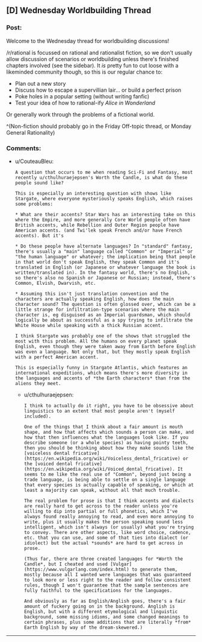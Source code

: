 ## [D] Wednesday Worldbuilding Thread

### Post:

Welcome to the Wednesday thread for worldbuilding discussions!

/r/rational is focussed on rational and rationalist fiction, so we don't usually allow discussion of scenarios or worldbuilding unless there's finished chapters involved (see the sidebar).  It *is* pretty fun to cut loose with a likeminded community though, so this is our regular chance to:

* Plan out a new story
* Discuss how to escape a supervillian lair... or build a perfect prison
* Poke holes in a popular setting (without writing fanfic)
* Test your idea of how to rational-ify *Alice in Wonderland*

Or generally work through the problems of a fictional world.

^(Non-fiction should probably go in the Friday Off-topic thread, or Monday General Rationality)


### Comments:

- u/CouteauBleu:
  ```
  A question that occurs to me when reading Sci-Fi and Fantasy, most recently u/cthulhuraejepsen's Worth the Candle, is what do these people sound like?

  This is especially an interesting question with shows like Stargate, where everyone mysteriously speaks English, which raises some problems:

  * What are their accents? Star Wars has an interesting take on this where the Empire, and more generally Core World people often have British accents, while Rebellion and Outer Region people have American accents. (and Twi'lek speak French and/or have French accents). But it's

  * Do these people have alternate languages? In "standard" fantasy, there's usually a "main" language called "Common" or "Imperial" or "the human language" or whatever; the implication being that people in that world don't speak English, they speak Common and it's translated in English (or Japanese or whatever language the book is written/translated in). In the fantasy world, there's no English, so there's also no Spanish or Japanese or Russian; instead, there's Common, Elvish, Dwarvish, etc.

  * Assuming this isn't just translation convention and the characters are actually speaking English, how does the main character sound? The question is often glossed over, which can be a little strange for infiltration-type scenarios where the main character is, eg disguised as an Imperial guardsman, which should logically be about as successful as a spy trying to infiltrate the White House while speaking with a thick Russian accent.

  I think Stargate was probably one of the shows that struggled the most with this problem. All the humans on every planet speak English, even though they were taken away from Earth before English was even a language. Not only that, but they mostly speak English with a perfect American accent.

  This is especially funny in Stargate Atlantis, which features an international expeditions, which means there's more diversity in the languages and accents of *the Earth characters* than from the aliens they meet.
  ```

  - u/cthulhuraejepsen:
    ```
    I think to actually do it right, you have to be obsessive about linguistics to an extent that most people aren't (myself included).

    One of the things that I think about a fair amount is mouth shape, and how that affects which sounds a person can make, and how that then influences what the languages look like. If you describe someone (or a whole species) as having pointy teeth, then you should be thinking about how they make sounds like the [voiceless dental fricative](https://en.wikipedia.org/wiki/Voiceless_dental_fricative) or the [voiced dental fricative](https://en.wikipedia.org/wiki/Voiced_dental_fricative). It seems to me like the real use of "Common", beyond just being a trade language, is being able to settle on a single language that every species is actually capable of speaking, or which at least a majority can speak, without all that much trouble.

    The real problem for prose is that I think accents and dialects are really hard to get across to the reader unless you're willing to dip into partial or full phonetics, which I've always found really annoying to read, and even more annoying to write, plus it usually makes the person speaking sound less intelligent, which isn't always (or usually) what you're trying to convey. There are other aspects, like word choice, cadence, etc. that you can use, and some of that ties into dialect (or idiolect) but the actual *sounds* are hard to get across in prose.

    (Thus far, there are three created languages for *Worth the Candle*, but I cheated and used [Vulgar](https://www.vulgarlang.com/index.html) to generate them, mostly because all I wanted were languages that was guaranteed to look more or less right to the reader and follow consistent rules, though I won't guarantee that the sample sentences are fully faithful to the specifications for the languages.

    And obviously as far as English/Anglish goes, there's a fair amount of fuckery going on in the background. Anglish is English, but with a different etymological and linguistic background, some missing idioms, and some changed meanings to certain phrases, plus some additions that are literally *from* Earth English by way of the dream-skewered.)
    ```

---

